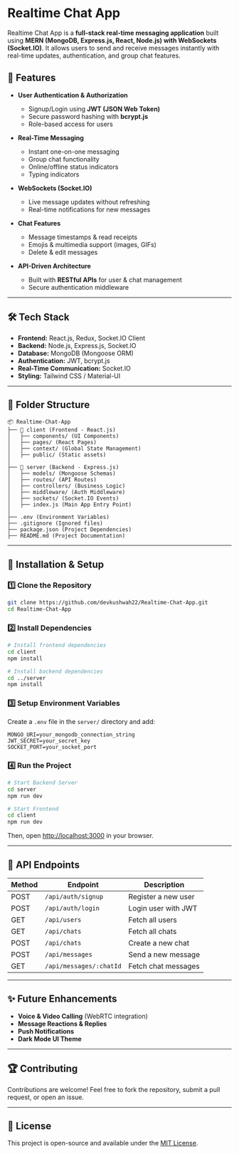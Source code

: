 # Realtime Chat App

Realtime Chat App is a **full-stack real-time messaging application** built using **MERN (MongoDB, Express.js, React, Node.js) with WebSockets (Socket.IO)**. It allows users to send and receive messages instantly with real-time updates, authentication, and group chat features.

## 🚀 Features
- **User Authentication & Authorization**
  - Signup/Login using **JWT (JSON Web Token)**
  - Secure password hashing with **bcrypt.js**
  - Role-based access for users

- **Real-Time Messaging**
  - Instant one-on-one messaging
  - Group chat functionality
  - Online/offline status indicators
  - Typing indicators
  
- **WebSockets (Socket.IO)**
  - Live message updates without refreshing
  - Real-time notifications for new messages
  
- **Chat Features**
  - Message timestamps & read receipts
  - Emojis & multimedia support (images, GIFs)
  - Delete & edit messages
  
- **API-Driven Architecture**
  - Built with **RESTful APIs** for user & chat management
  - Secure authentication middleware

---

## 🛠️ Tech Stack
- **Frontend:** React.js, Redux, Socket.IO Client
- **Backend:** Node.js, Express.js, Socket.IO
- **Database:** MongoDB (Mongoose ORM)
- **Authentication:** JWT, bcrypt.js
- **Real-Time Communication:** Socket.IO
- **Styling:** Tailwind CSS / Material-UI

---

## 📂 Folder Structure
```
📦 Realtime-Chat-App
├── 📂 client (Frontend - React.js)
│   ├── components/ (UI Components)
│   ├── pages/ (React Pages)
│   ├── context/ (Global State Management)
│   ├── public/ (Static assets)
│
├── 📂 server (Backend - Express.js)
│   ├── models/ (Mongoose Schemas)
│   ├── routes/ (API Routes)
│   ├── controllers/ (Business Logic)
│   ├── middleware/ (Auth Middleware)
│   ├── sockets/ (Socket.IO Events)
│   ├── index.js (Main App Entry Point)
│
├── .env (Environment Variables)
├── .gitignore (Ignored files)
├── package.json (Project Dependencies)
├── README.md (Project Documentation)
```

---

## 🔧 Installation & Setup
### 1️⃣ Clone the Repository
```sh
git clone https://github.com/devkushwah22/Realtime-Chat-App.git
cd Realtime-Chat-App
```

### 2️⃣ Install Dependencies
```sh
# Install frontend dependencies
cd client
npm install

# Install backend dependencies
cd ../server
npm install
```

### 3️⃣ Setup Environment Variables
Create a `.env` file in the `server/` directory and add:
```env
MONGO_URI=your_mongodb_connection_string
JWT_SECRET=your_secret_key
SOCKET_PORT=your_socket_port
```

### 4️⃣ Run the Project
```sh
# Start Backend Server
cd server
npm run dev

# Start Frontend
cd client
npm run dev
```
Then, open [http://localhost:3000](http://localhost:3000) in your browser.

---

## 📌 API Endpoints
| Method | Endpoint | Description |
|--------|----------|------------|
| POST | `/api/auth/signup` | Register a new user |
| POST | `/api/auth/login` | Login user with JWT |
| GET | `/api/users` | Fetch all users |
| GET | `/api/chats` | Fetch all chats |
| POST | `/api/chats` | Create a new chat |
| POST | `/api/messages` | Send a new message |
| GET | `/api/messages/:chatId` | Fetch chat messages |

---

## ✨ Future Enhancements
- **Voice & Video Calling** (WebRTC integration)
- **Message Reactions & Replies**
- **Push Notifications**
- **Dark Mode UI Theme**

---

## 🏆 Contributing
Contributions are welcome! Feel free to fork the repository, submit a pull request, or open an issue.

---

## 📜 License
This project is open-source and available under the [MIT License](LICENSE).

